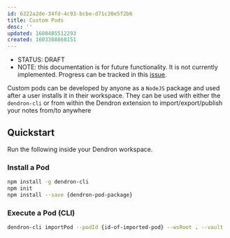 ```yaml
---
id: 6322a2de-34fd-4c93-bcbe-d71c30e5f2b6
title: Custom Pods
desc: ''
updated: 1608485512293
created: 1603308868151
---
```

- STATUS: DRAFT
- NOTE: this documentation is for future functionality. It is not currently implemented. Progress can be tracked in this [issue](https://github.com/dendronhq/dendron/issues/286).

Custom pods can be developed by anyone as a `NodeJS` package and used after a user installs it in their workspace. They can be used with either the `dendron-cli` or from within the Dendron extension to import/export/publish your notes from/to anywhere

## Quickstart

Run the following inside your Dendron workspace.

### Install a Pod

```bash
npm install -g dendron-cli
npm init
npm install --save {dendron-pod-package}
```

### Execute a Pod (CLI)

```bash
dendron-cli importPod --podId {id-of-imported-pod} --wsRoot . --vault ./vault
```

